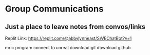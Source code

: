 # Group Communications
## Just a place to leave notes from convos/links 


Replit Link:
https://replit.com/@abbylynneast/SWEChatBot?v=1

mric program
connect to unreal
download git 
download github
